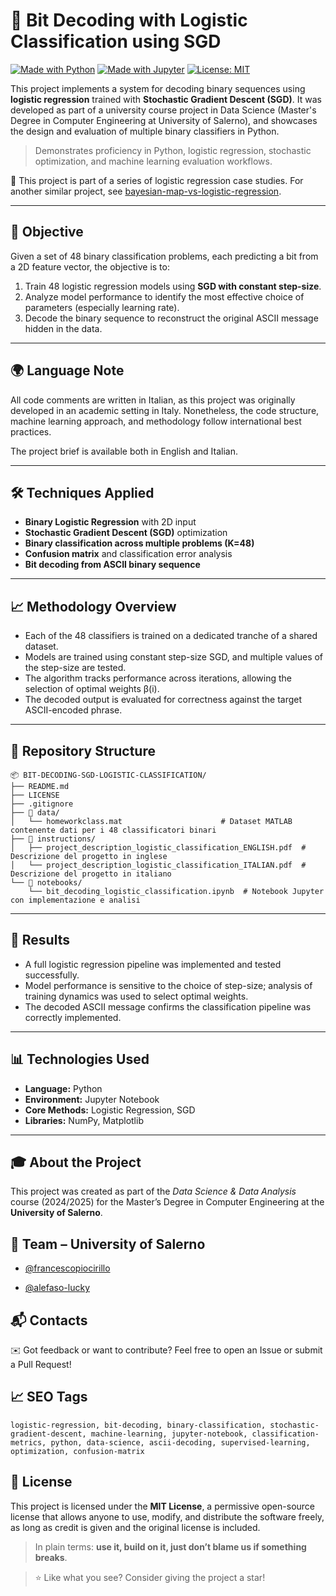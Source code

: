 # 📶 Bit Decoding with Logistic Classification using SGD

[![Made with Python](https://img.shields.io/badge/Made%20with-Python-blue.svg)](https://www.python.org/)
[![Made with Jupyter](https://img.shields.io/badge/Made%20with-Jupyter-orange.svg)](https://jupyter.org/)
[![License: MIT](https://img.shields.io/badge/License-MIT-yellow.svg)](https://opensource.org/licenses/MIT)

This project implements a system for decoding binary sequences using **logistic regression** trained with **Stochastic Gradient Descent (SGD)**. It was developed as part of a university course project in Data Science (Master's Degree in Computer Engineering at University of Salerno), and showcases the design and evaluation of multiple binary classifiers in Python.

> Demonstrates proficiency in Python, logistic regression, stochastic optimization, and machine learning evaluation workflows.

📂 This project is part of a series of logistic regression case studies. For another similar project, see [bayesian-map-vs-logistic-regression](https://github.com/francescopiocirillo/bayesian-map-vs-logistic-regression).

---

## 📌 Objective

Given a set of 48 binary classification problems, each predicting a bit from a 2D feature vector, the objective is to:

1. Train 48 logistic regression models using **SGD with constant step-size**.
2. Analyze model performance to identify the most effective choice of parameters (especially learning rate).
3. Decode the binary sequence to reconstruct the original ASCII message hidden in the data.

---

## 🌍 Language Note

All code comments are written in Italian, as this project was originally developed in an academic setting in Italy. Nonetheless, the code structure, machine learning approach, and methodology follow international best practices.

The project brief is available both in English and Italian.

---

## 🛠️ Techniques Applied

- **Binary Logistic Regression** with 2D input
- **Stochastic Gradient Descent (SGD)** optimization
- **Binary classification across multiple problems (K=48)**
- **Confusion matrix** and classification error analysis
- **Bit decoding from ASCII binary sequence**

---

## 📈 Methodology Overview

- Each of the 48 classifiers is trained on a dedicated tranche of a shared dataset.
- Models are trained using constant step-size SGD, and multiple values of the step-size are tested.
- The algorithm tracks performance across iterations, allowing the selection of optimal weights β(i).
- The decoded output is evaluated for correctness against the target ASCII-encoded phrase.

---

## 📂 Repository Structure

```
📦 BIT-DECODING-SGD-LOGISTIC-CLASSIFICATION/
├── README.md
├── LICENSE
├── .gitignore
├── 📁 data/
│   └── homeworkclass.mat                      # Dataset MATLAB contenente dati per i 48 classificatori binari
├── 📁 instructions/
│   ├── project_description_logistic_classification_ENGLISH.pdf  # Descrizione del progetto in inglese
│   └── project_description_logistic_classification_ITALIAN.pdf  # Descrizione del progetto in italiano
└── 📁 notebooks/
    └── bit_decoding_logistic_classification.ipynb  # Notebook Jupyter con implementazione e analisi
```

---

## 🧪 Results

- A full logistic regression pipeline was implemented and tested successfully.
- Model performance is sensitive to the choice of step-size; analysis of training dynamics was used to select optimal weights.
- The decoded ASCII message confirms the classification pipeline was correctly implemented.

---

## 📊 Technologies Used

- **Language:** Python
- **Environment:** Jupyter Notebook
- **Core Methods:** Logistic Regression, SGD
- **Libraries:** NumPy, Matplotlib

---

## 🎓 About the Project

This project was created as part of the *Data Science & Data Analysis* course (2024/2025) for the Master’s Degree in Computer Engineering at the **University of Salerno**.

## 👥 Team – University of Salerno
    
* [@francescopiocirillo](https://github.com/francescopiocirillo)
    
* [@alefaso-lucky](https://github.com/alefaso-lucky)

## 📬 Contacts

✉️ Got feedback or want to contribute? Feel free to open an Issue or submit a Pull Request!

## 📈 SEO Tags

```
logistic-regression, bit-decoding, binary-classification, stochastic-gradient-descent, machine-learning, jupyter-notebook, classification-metrics, python, data-science, ascii-decoding, supervised-learning, optimization, confusion-matrix
```

## 📄 License

This project is licensed under the **MIT License**, a permissive open-source license that allows anyone to use, modify, and distribute the software freely, as long as credit is given and the original license is included.

> In plain terms: **use it, build on it, just don’t blame us if something breaks**.

> ⭐ Like what you see? Consider giving the project a star!

